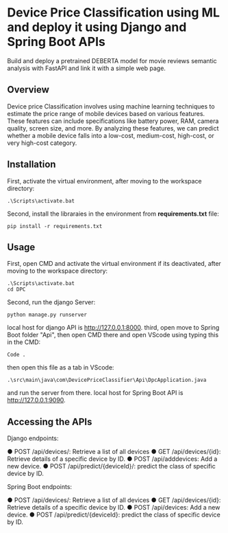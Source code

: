 # Device Price Classification using ML and deploy it using Django and Spring Boot APIs

Build and deploy a pretrained DEBERTA model for movie reviews semantic analysis with FastAPI and link it with a simple web page.

## Overview

Device price Classification involves using machine learning techniques to estimate the price range of mobile devices based on various features. These features can include specifications like battery power, RAM, camera quality, screen size, and more. By analyzing these features, we can predict whether a mobile device falls into a low-cost, medium-cost, high-cost, or very high-cost category.

## Installation

First, activate the virtual environment, after moving to the workspace directory:
```
.\Scripts\activate.bat
```
Second, install the libraraies in the environment from **requirements.txt** file:
```
pip install -r requirements.txt
```
## Usage

First, open CMD and activate the virtual environment if its deactivated, after moving to the workspace directory:
```
.\Scripts\activate.bat
cd DPC
```
Second, run the django Server:
```
python manage.py runserver
```
local host for django API is http://127.0.0.1:8000.
third, open move to Spring Boot folder "Api", then open CMD there and open VScode using typing this in the CMD:
```
Code .
```
then open this file as a tab in VScode:
```
.\src\main\java\com\DevicePriceClassifier\Api\DpcApplication.java
```
and run the server from there. 
local host for Spring Boot API is http://127.0.0.1:9090.
## Accessing the APIs

Django endpoints:

● POST /api/devices/: Retrieve a list of all devices
● GET /api/devices/{id}: Retrieve details of a specific device by ID.
● POST /api/adddevices: Add a new device.
● POST /api/predict/{deviceId}/: predict the class of specific device by ID.

Spring Boot endpoints:

● POST /api/devices/: Retrieve a list of all devices
● GET /api/devices/{id}: Retrieve details of a specific device by ID.
● POST /api/devices: Add a new device.
● POST /api/predict/{deviceId}: predict the class of specific device by ID.

